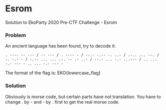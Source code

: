 # Esrom
Solution to EkoParty 2020 Pre-CTF Challenge - Esrom

### Problem

An ancient language has been found, try to decode it:

```
. ---- -- --- / -- --- / . ---- - / --.- -.-- -. ..- / .-.. ... --. / -. -.- - / -.-- ... ... .-. -- .- ..- / --.- ... -.- ...--- / .. ... -.- --- - .. ... -.- --- -
```

The format of the flag is: EKO{lowercase_flag}

### Solution

Obviously is morse code, but certain parts have not translation. You have to change . by - and - by . first to get the real morse code.

